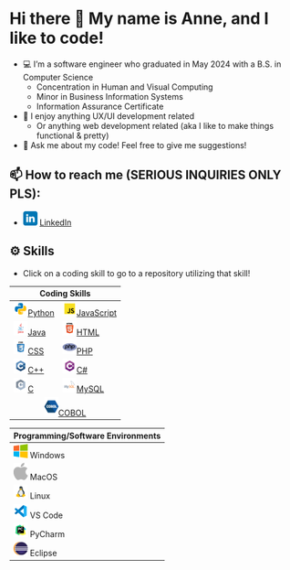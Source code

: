 # Hi there 👋 My name is Anne, and I like to code!

- 💻 I’m a software engineer who graduated in May 2024 with a B.S. in Computer Science
  - Concentration in Human and Visual Computing
  - Minor in Business Information Systems
  - Information Assurance Certificate
- 📱 I enjoy anything UX/UI development related
  - Or anything web development related (aka I like to make things functional & pretty)
- 💬 Ask me about my code! Feel free to give me suggestions!


  
## 📫 How to reach me (SERIOUS INQUIRIES ONLY PLS):
  * <a href="https://www.linkedin.com/in/anne-h-501b9b260/"><img src="https://github.com/AnneH20/AnneH20/blob/main/Images/linkedin.svg" width="25"/></a> [LinkedIn](https://www.linkedin.com/in/anne-h-501b9b260/)


## ⚙️ Skills

- Click on a coding skill to go to a repository utilizing that skill!


<table>
  <thead>
    <tr>
      <th colspan="2" style="text-align: center;">Coding Skills</th>
    </tr>
  </thead>
  <tbody>
    <tr>
      <td><a href="https://github.com/AnneH20/IntroPython"><img src="https://github.com/AnneH20/AnneH20/blob/main/Images/python.svg" width="25" alt="Python"></a><a href="https://github.com/AnneH20/IntroPython">Python</a></td>
      <td><a href="https://github.com/AnneH20/WebDev/tree/main/Web%20Development%202"><img src="https://github.com/AnneH20/AnneH20/blob/main/Images/javascript.svg" width="25" alt="JavaScript"></a><a href="https://github.com/AnneH20/WebDev/tree/main/Web%20Development%202">JavaScript</a></td>
    </tr>
    <tr>
      <td><a href="https://github.com/AnneH20/JAVA"><img src="https://github.com/AnneH20/AnneH20/blob/main/Images/java.svg" width="25" alt="Java"></a><a href="https://github.com/AnneH20/JAVA">Java</a></td>
      <td><a href="https://github.com/AnneH20/HCI-Final-Project"><img src="https://github.com/AnneH20/AnneH20/blob/main/Images/html.svg" width="25" alt="HTML"></a><a href="https://github.com/AnneH20/HCI-Final-Project">HTML</a></td>
    </tr>
    <tr>
      <td><a href="https://github.com/AnneH20/WebDev"><img src="https://github.com/AnneH20/AnneH20/blob/main/Images/css.svg" width="25" alt="CSS"></a><a href="https://github.com/AnneH20/WebDev">CSS</a></td>
      <td><a href="https://github.com/AnneH20/WebDev"><img src="https://github.com/AnneH20/AnneH20/blob/main/Images/php.png" width="25" alt="PHP"></a><a href="https://github.com/AnneH20/WebDev">PHP</a></td>
    </tr>
    <tr>
      <td><a href="https://github.com/AnneH20/DataStructures"><img src="https://github.com/AnneH20/AnneH20/blob/main/Images/c%2B%2B.svg" width="25" alt="C++"></a><a href="https://github.com/AnneH20/DataStructures">C++</a></td>
      <td><a href="https://github.com/AnneH20/GameDesignGM3"><img src="https://github.com/AnneH20/AnneH20/blob/main/Images/c%23.svg" width="25" alt="C#"></a><a href="https://github.com/AnneH20/GameDesignGM3">C#</a></td>
    </tr>
    <tr>
      <td><a href="https://github.com/AnneH20/SystemsProg"><img src="https://github.com/AnneH20/AnneH20/blob/main/Images/c.svg" width="25" alt="C"></a><a href="https://github.com/AnneH20/SystemsProg">C</a></td>
      <td><a href="https://github.com/AnneH20/JAVAGroupProject"><img src="https://github.com/AnneH20/AnneH20/blob/main/Images/mysql.svg" width="25" alt="MySQL"></a><a href="https://github.com/AnneH20/JAVAGroupProject">MySQL</a></td>
    </tr>
    <tr>
      <td colspan="2" style="text-align: center;"><a href="https://github.com/AnneH20/COBOL"><img src="https://github.com/AnneH20/AnneH20/blob/main/Images/cobol.png" width="25" alt="COBOL"></a><a href="https://github.com/AnneH20/COBOL">COBOL</a></td>
    </tr>
  </tbody>
</table>


| Programming/Software Environments |
|----------------------------------|
| <img src="https://github.com/AnneH20/AnneH20/blob/main/Images/windows.png" width="25"> Windows |
| <img src="https://github.com/AnneH20/AnneH20/blob/main/Images/apple.png" width="25"> MacOS |
| <img src="https://github.com/AnneH20/AnneH20/blob/main/Images/linux.png" width="25"> Linux |
| <img src="https://github.com/AnneH20/AnneH20/blob/main/Images/vscode.svg" width="25"> VS Code |
| <img src="https://github.com/AnneH20/AnneH20/blob/main/Images/pycharm.svg" width="25"> PyCharm |
| <img src="https://github.com/AnneH20/AnneH20/blob/main/Images/eclipse.png" width="25"> Eclipse |
